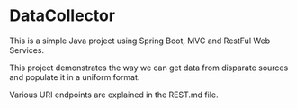 # DataCollector

This is a simple Java project using Spring Boot, MVC and RestFul Web Services.

This project demonstrates the way we can get data from disparate sources and populate it in a uniform format.

Various URI endpoints are explained in the REST.md file.
